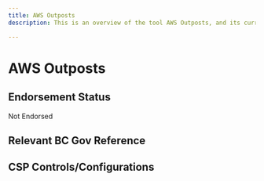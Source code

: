 ```yaml
---
title: AWS Outposts
description: This is an overview of the tool AWS Outposts, and its current status  within BC Gov.

---
```

<!---
Note: this is a generated file.  You should not edit it directly.  Please check https://github.com/bcgov/cloud-pathfinder for details.
-->
# AWS Outposts



## Endorsement Status
Not Endorsed

## Relevant BC Gov Reference


## CSP Controls/Configurations
